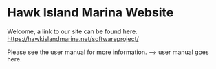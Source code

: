 # Hawk Island Marina Website

Welcome, a link to our site can be found here.
https://hawkislandmarina.net/softwareproject/

Please see the user manual for more information.
--> user manual goes here.
